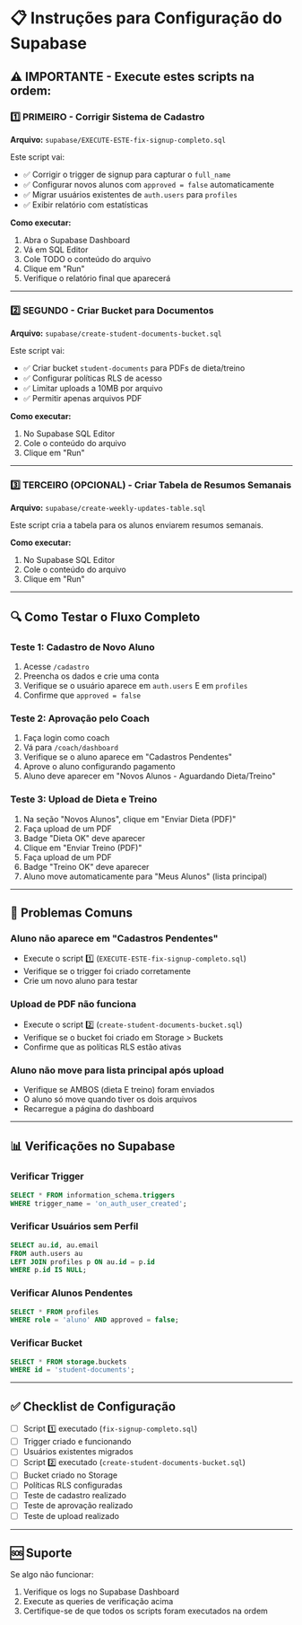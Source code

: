 # 📋 Instruções para Configuração do Supabase

## ⚠️ IMPORTANTE - Execute estes scripts na ordem:

### 1️⃣ PRIMEIRO - Corrigir Sistema de Cadastro
**Arquivo:** `supabase/EXECUTE-ESTE-fix-signup-completo.sql`

Este script vai:
- ✅ Corrigir o trigger de signup para capturar o `full_name`
- ✅ Configurar novos alunos com `approved = false` automaticamente
- ✅ Migrar usuários existentes de `auth.users` para `profiles`
- ✅ Exibir relatório com estatísticas

**Como executar:**
1. Abra o Supabase Dashboard
2. Vá em SQL Editor
3. Cole TODO o conteúdo do arquivo
4. Clique em "Run"
5. Verifique o relatório final que aparecerá

---

### 2️⃣ SEGUNDO - Criar Bucket para Documentos
**Arquivo:** `supabase/create-student-documents-bucket.sql`

Este script vai:
- ✅ Criar bucket `student-documents` para PDFs de dieta/treino
- ✅ Configurar políticas RLS de acesso
- ✅ Limitar uploads a 10MB por arquivo
- ✅ Permitir apenas arquivos PDF

**Como executar:**
1. No Supabase SQL Editor
2. Cole o conteúdo do arquivo
3. Clique em "Run"

---

### 3️⃣ TERCEIRO (OPCIONAL) - Criar Tabela de Resumos Semanais
**Arquivo:** `supabase/create-weekly-updates-table.sql`

Este script cria a tabela para os alunos enviarem resumos semanais.

**Como executar:**
1. No Supabase SQL Editor
2. Cole o conteúdo do arquivo
3. Clique em "Run"

---

## 🔍 Como Testar o Fluxo Completo

### Teste 1: Cadastro de Novo Aluno
1. Acesse `/cadastro`
2. Preencha os dados e crie uma conta
3. Verifique se o usuário aparece em `auth.users` E em `profiles`
4. Confirme que `approved = false`

### Teste 2: Aprovação pelo Coach
1. Faça login como coach
2. Vá para `/coach/dashboard`
3. Verifique se o aluno aparece em "Cadastros Pendentes"
4. Aprove o aluno configurando pagamento
5. Aluno deve aparecer em "Novos Alunos - Aguardando Dieta/Treino"

### Teste 3: Upload de Dieta e Treino
1. Na seção "Novos Alunos", clique em "Enviar Dieta (PDF)"
2. Faça upload de um PDF
3. Badge "Dieta OK" deve aparecer
4. Clique em "Enviar Treino (PDF)"
5. Faça upload de um PDF
6. Badge "Treino OK" deve aparecer
7. Aluno move automaticamente para "Meus Alunos" (lista principal)

---

## 🐛 Problemas Comuns

### Aluno não aparece em "Cadastros Pendentes"
- Execute o script 1️⃣ (`EXECUTE-ESTE-fix-signup-completo.sql`)
- Verifique se o trigger foi criado corretamente
- Crie um novo aluno para testar

### Upload de PDF não funciona
- Execute o script 2️⃣ (`create-student-documents-bucket.sql`)
- Verifique se o bucket foi criado em Storage > Buckets
- Confirme que as políticas RLS estão ativas

### Aluno não move para lista principal após upload
- Verifique se AMBOS (dieta E treino) foram enviados
- O aluno só move quando tiver os dois arquivos
- Recarregue a página do dashboard

---

## 📊 Verificações no Supabase

### Verificar Trigger
```sql
SELECT * FROM information_schema.triggers
WHERE trigger_name = 'on_auth_user_created';
```

### Verificar Usuários sem Perfil
```sql
SELECT au.id, au.email
FROM auth.users au
LEFT JOIN profiles p ON au.id = p.id
WHERE p.id IS NULL;
```

### Verificar Alunos Pendentes
```sql
SELECT * FROM profiles
WHERE role = 'aluno' AND approved = false;
```

### Verificar Bucket
```sql
SELECT * FROM storage.buckets
WHERE id = 'student-documents';
```

---

## ✅ Checklist de Configuração

- [ ] Script 1️⃣ executado (`fix-signup-completo.sql`)
- [ ] Trigger criado e funcionando
- [ ] Usuários existentes migrados
- [ ] Script 2️⃣ executado (`create-student-documents-bucket.sql`)
- [ ] Bucket criado no Storage
- [ ] Políticas RLS configuradas
- [ ] Teste de cadastro realizado
- [ ] Teste de aprovação realizado
- [ ] Teste de upload realizado

---

## 🆘 Suporte

Se algo não funcionar:
1. Verifique os logs no Supabase Dashboard
2. Execute as queries de verificação acima
3. Certifique-se de que todos os scripts foram executados na ordem
